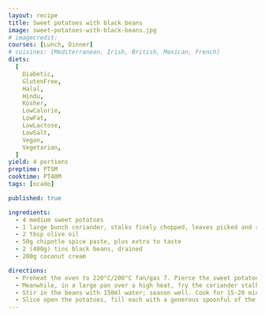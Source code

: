 ```yaml
---
layout: recipe
title: Sweet potatoes with black beans
image: sweet-potatoes-with-black-beans.jpg
# imagecredit:
courses: [Lunch, Dinner]
# cuisines: [Mediterranean, Irish, British, Mexican, French]
diets:
  [
    Diabetic,
    GlutenFree,
    Halal,
    Hindu,
    Kosher,
    LowCalorie,
    LowFat,
    LowLactose,
    LowSalt,
    Vegan,
    Vegetarian,
  ]
yield: 4 portions
preptime: PT5M
cooktime: PT40M
tags: [ocado]

published: true

ingredients:
  - 4 medium sweet potatoes
  - 1 large bunch coriander, stalks finely chopped, leaves picked and roughly torn
  - 2 tbsp olive oil
  - 50g chipotle spice paste, plus extra to taste
  - 2 (400g) tins black beans, drained
  - 200g coconut cream

directions:
  - Preheat the oven to 220°C/200°C fan/gas 7. Pierce the sweet potatoes with a fork, place on a baking tray and bake for about 40 mins, until soft and cooked through.
  - Meanwhile, in a large pan over a high heat, fry the coriander stalks in the olive oil for 1 min. Add the chipotle spice paste and stir.
  - Stir in the beans with 150ml water; season well. Cook for 15-20 mins, until rich and thickened. Add a little extra spice paste to taste, if needed, then stir in the coconut cream and warm through for a couple of mins.
  - Slice open the potatoes, fill each with a generous spoonful of the bean mixture and scatter with coriander leaves. Keep leftover beans covered in the fridge for up to 3 days.
---
```

